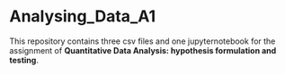 # Analysing_Data_A1
This repository contains three csv files and one jupyternotebook for the assignment of **Quantitative Data Analysis: hypothesis formulation and testing**.

